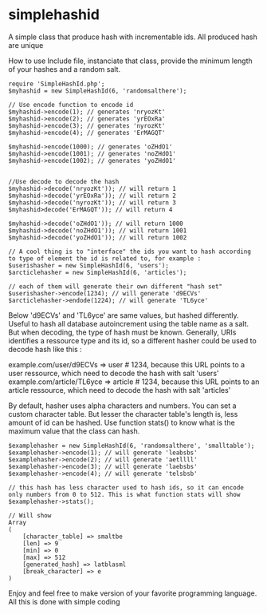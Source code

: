 # simplehashid
A simple class that produce hash with incrementable ids. All produced hash are unique

How to use
Include file, instanciate that class, provide the minimum length of your hashes and a random salt.

```
require 'SimpleHashId.php';
$myhashid = new SimpleHashId(6, 'randomsalthere');

// Use encode function to encode id
$myhashid->encode(1); // generates 'nryozKt'
$myhashid->encode(2); // generates 'yrEOxRa'
$myhashid->encode(3); // generates 'nyrozKt'
$myhashid->encode(4); // generates 'ErMAGQT'

$myhashid->encode(1000); // generates 'oZHdO1'
$myhashid->encode(1001); // generates 'noZHdO1'
$myhashid->encode(1002); // generates 'yoZHdO1'


//Use decode to decode the hash
$myhashid->decode('nryozKt')); // will return 1
$myhashid->decode('yrEOxRa')); // will return 2
$myhashid->decode('nyrozKt')); // will return 3
$myhashid>decode('ErMAGQT')); // will return 4
		
$myhashid->decode('oZHdO1')); // will return 1000
$myhashid->decode('noZHdO1')); // will return 1001
$myhashid->decode('yoZHdO1')); // will return 1002

// A cool thing is to "interface" the ids you want to hash according to type of element the id is related to, for example :
$userishasher = new SimpleHashId(6, 'users');
$arcticlehasher = new SimpleHashId(6, 'articles');

// each of them will generate their own different "hash set"
$userishasher->encode(1234); // will generate 'd9ECVs'
$arcticlehasher->endode(1224); // will generate 'TL6yce'
```

Below 'd9ECVs' and 'TL6yce' are same values, but hashed differently. Useful to hash all database autoincrement using the table name as a salt. But when decoding, the type of hash must be known. Generally, URIs identifies a ressource type and its id, so a different hasher could be used to decode hash like this :

example.com/user/d9ECVs  => user # 1234, because this URL points to a user ressource, which need to decode the hash with salt 'users'
example.com/article/TL6yce => article # 1234, because this URL points to an article ressource, which need to decode the hash with salt 'articles'

By default, hasher uses alpha characters and numbers. You can set a custom character table. But lesser the character table's length is, less amount of id can be hashed. Use function stats() to know what is the maximum value that the class can hash.

```
$examplehasher = new SimpleHashId(6, 'randomsalthere', 'smalltable');
$examplehasher->encode(1); // will generate 'leabsbs'
$examplehasher->encode(2); // will generate 'aetllll'
$examplehasher->encode(3); // will generate 'laebsbs'
$examplehasher->encode(4); // will generate 'telsbsb'

// this hash has less character used to hash ids, so it can encode only numbers from 0 to 512. This is what function stats will show
$examplehasher->stats();

// Will show
Array
(
    [character_table] => smaltbe
    [len] => 9
    [min] => 0
    [max] => 512
    [generated_hash] => latblasml
    [break_character] => e
)
```

Enjoy and feel free to make version of your favorite programming language. All this is done with simple coding
